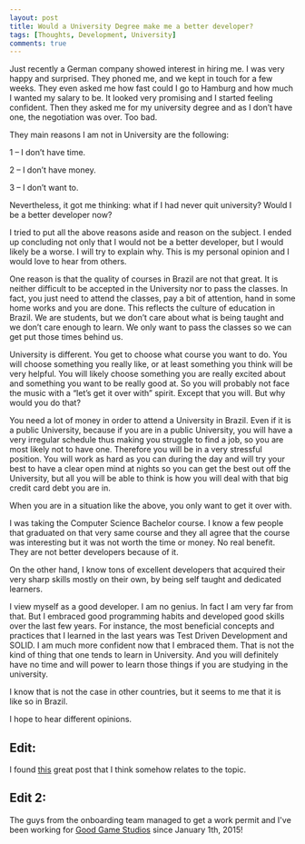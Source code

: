 ```yaml
---
layout: post
title: Would a University Degree make me a better developer?
tags: [Thoughts, Development, University]
comments: true
---
```


Just recently a German company showed interest in hiring me. I was very happy and surprised. They phoned me, and we kept in touch for a few weeks. They even asked me how fast could I go to Hamburg and how much I wanted my salary to be. It looked very promising and I started feeling confident. Then they asked me for my university degree and as I don’t have one, the negotiation was over. Too bad.

They main reasons I am not in University are the following:

1 – I don’t have time.

2 – I don’t have money.

3 – I don’t want to.

Nevertheless, it got me thinking: what if I had never quit university? Would I be a better developer now?

I tried to put all the above reasons aside and reason on the subject. I ended up concluding not only that I would not be a better developer, but I would likely be a worse. I will try to explain why. This is my personal opinion and I would love to hear from others.

One reason is that the quality of courses in Brazil are not that great. It is neither difficult to be accepted in the University nor to pass the classes. In fact, you just need to attend the classes, pay a bit of attention, hand in some home works and you are done. This reflects the culture of education in Brazil. We are students, but we don’t care about what is being taught and we don’t care enough to learn. We only want to pass the classes so we can get put those times behind us.

University is different. You get to choose what course you want to do. You will choose something you really like, or at least something you think will be very helpful. You will likely choose something you are really excited about and something you want to be really good at. So you will probably not face the music with a “let’s get it over with” spirit. Except that you will. But why would you do that?

You need a lot of money in order to attend a University in Brazil. Even if it is a public University, because if you are in a public University, you will have a very irregular schedule thus making you struggle to find a job, so you are most likely not to have one. Therefore you will be in a very stressful position. You will work as hard as you can during the day and will try your best to have a clear open mind at nights so you can get the best out off the University, but all you will be able to think is how you will deal with that big credit card debt you are in.

When you are in a situation like the above, you only want to get it over with.

I was taking the Computer Science Bachelor course. I know a few people that graduated on that very same course and they all agree that the course was interesting but it was not worth the time or money. No real benefit. They are not better developers because of it.

On the other hand, I know tons of excellent developers that acquired their very sharp skills mostly on their own, by being self taught and dedicated learners.

I view myself as a good developer. I am no genius. In fact I am very far from that. But I embraced good programming habits and developed good skills over the last few years. For instance, the most beneficial concepts and practices that I learned in the last years was Test Driven Development and SOLID. I am much more confident now that I embraced them. That is not the kind of thing that one tends to learn in University. And you will definitely have no time and will power to learn those things if you are studying in the university.

I know that is not the case in other countries, but it seems to me that it is like so in Brazil.

I hope to hear different opinions.

## Edit:
I found [this](codeulate.com/2011/06/programmer-resumes-are-deprecated/) great post that I think somehow relates to the topic.

## Edit 2:

The guys from the onboarding team managed to get a work permit and I've been working for [Good Game Studios](http://goodgamestudios.com) since January 1th, 2015!
